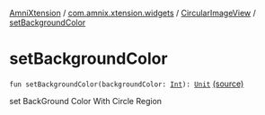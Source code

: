 [AmniXtension](../../index.md) / [com.amnix.xtension.widgets](../index.md) / [CircularImageView](index.md) / [setBackgroundColor](./set-background-color.md)

# setBackgroundColor

`fun setBackgroundColor(backgroundColor: `[`Int`](https://kotlinlang.org/api/latest/jvm/stdlib/kotlin/-int/index.html)`): `[`Unit`](https://kotlinlang.org/api/latest/jvm/stdlib/kotlin/-unit/index.html) [(source)](https://github.com/AmniX/AmniXTension/tree/master/AmniXtension/src/main/java/com/amnix/xtension/widgets/CircularImageView.kt#L117)

set BackGround Color With Circle Region

